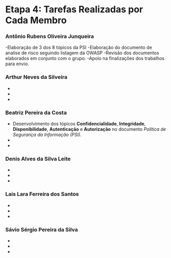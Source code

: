 # Etapa 4: Tarefas Realizadas por Cada Membro

### Antônio Rubens Oliveira Junqueira
-Elaboração de 3 dos 8 tópicos da PSI 
-Elaboração do documento de analise de risco seguindo listagem da OWASP
-Revisão dos documentos elaborados em conjunto com o grupo.
-Apoio na finalizações dos trabalhos para envio.

### Arthur Neves da Silveira
-
-
-

### Beatriz Pereira da Costa
- Desenvolvimento dos tópicos **Confidencialidade**, **Integridade**, **Disponibilidade**, **Autenticação** e **Autorização** no documento *Política de Segurança da Informação (PSI)*.
-
-

### Denis Alves da Silva Leite
-
-
-

### Laís Lara Ferreira dos Santos
-
-
-

### Sávio Sérgio Pereira da Silva
-
-
-

